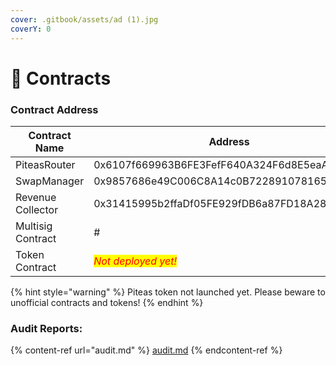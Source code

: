 ```yaml
---
cover: .gitbook/assets/ad (1).jpg
coverY: 0
---
```


# 📄 Contracts

### Contract Address

<table><thead><tr><th width="291">Contract Name</th><th>Address</th></tr></thead><tbody><tr><td>PiteasRouter</td><td>0x6107f669963B6FE3FefF640A324F6d8E5eaA7743</td></tr><tr><td>SwapManager</td><td>0x9857686e49C006C8A14c0B722891078165AF848c</td></tr><tr><td>Revenue Collector</td><td>0x31415995b2ffaDf05FE929fDB6a87FD18A2817dD</td></tr><tr><td>Multisig Contract</td><td>#</td></tr><tr><td>Token Contract</td><td><em><mark style="color:red;">Not deployed yet!</mark></em></td></tr></tbody></table>

{% hint style="warning" %}
Piteas token not launched yet. Please beware to unofficial contracts and tokens!
{% endhint %}

### Audit Reports:

{% content-ref url="audit.md" %}
[audit.md](audit.md)
{% endcontent-ref %}
